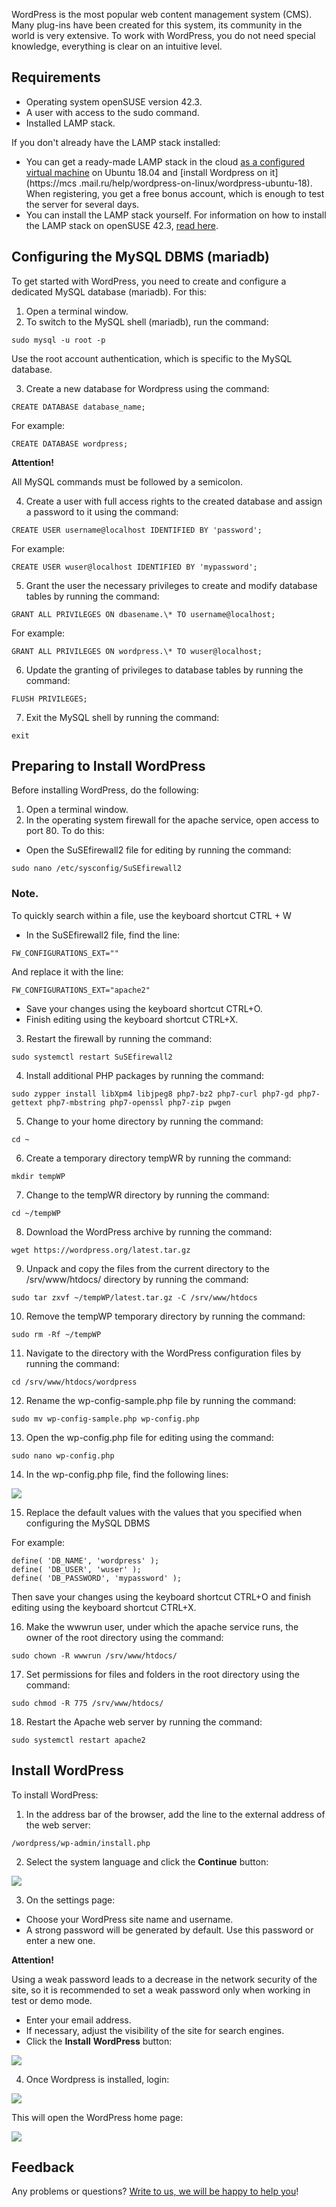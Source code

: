 WordPress is the most popular web content management system (CMS). Many plug-ins have been created for this system, its community in the world is very extensive. To work with WordPress, you do not need special knowledge, everything is clear on an intuitive level.

## Requirements

- Operating system openSUSE version 42.3.
- A user with access to the sudo command.
- Installed LAMP stack.

If you don't already have the LAMP stack installed:

- You can get a ready-made LAMP stack in the cloud [as a configured virtual machine](https://mcs.mail.ru/app/services/marketplace/) on Ubuntu 18.04 and [install Wordpress on it](https://mcs .mail.ru/help/wordpress-on-linux/wordpress-ubuntu-18). When registering, you get a free bonus account, which is enough to test the server for several days.
- You can install the LAMP stack yourself. For information on how to install the LAMP stack on openSUSE 42.3, [read here](https://mcs.mail.ru/help/lamp-on-linux/lamp-opensuse-42).

## Configuring the MySQL DBMS (mariadb)

To get started with WordPress, you need to create and configure a dedicated MySQL database (mariadb). For this:

1. Open a terminal window.
2. To switch to the MySQL shell (mariadb), run the command:

```
sudo mysql -u root -p
```

Use the root account authentication, which is specific to the MySQL database.

3. Create a new database for Wordpress using the command:

```
CREATE DATABASE database_name;
```

For example:

```
CREATE DATABASE wordpress;
```

<warn>

**Attention!**

All MySQL commands must be followed by a semicolon.

</warn>

4. Create a user with full access rights to the created database and assign a password to it using the command:

```
CREATE USER username@localhost IDENTIFIED BY 'password';
```

For example:

```
CREATE USER wuser@localhost IDENTIFIED BY 'mypassword';
```

5. Grant the user the necessary privileges to create and modify database tables by running the command:

```
GRANT ALL PRIVILEGES ON dbasename.\* TO username@localhost;
```

For example:

```
GRANT ALL PRIVILEGES ON wordpress.\* TO wuser@localhost;
```

6. Update the granting of privileges to database tables by running the command:

```
FLUSH PRIVILEGES;
```

7. Exit the MySQL shell by running the command:

```
exit
```

## Preparing to Install WordPress

Before installing WordPress, do the following:

1. Open a terminal window.
2. In the operating system firewall for the apache service, open access to port 80. To do this:

- Open the SuSEfirewall2 file for editing by running the command:

```
sudo nano /etc/sysconfig/SuSEfirewall2
```

### Note.

To quickly search within a file, use the keyboard shortcut CTRL + W

- In the SuSEfirewall2 file, find the line:

```
FW_CONFIGURATIONS_EXT=""
```

And replace it with the line:

```
FW_CONFIGURATIONS_EXT="apache2"
```

- Save your changes using the keyboard shortcut CTRL+O.
- Finish editing using the keyboard shortcut CTRL+X.

3. Restart the firewall by running the command:

```
sudo systemctl restart SuSEfirewall2
```

4. Install additional PHP packages by running the command:

```
sudo zypper install libXpm4 libjpeg8 php7-bz2 php7-curl php7-gd php7-gettext php7-mbstring php7-openssl php7-zip pwgen
```

5. Change to your home directory by running the command:

```
cd ~
```

6. Create a temporary directory tempWR by running the command:

```
mkdir tempWP
```

7. Change to the tempWR directory by running the command:

```
cd ~/tempWP
```

8. Download the WordPress archive by running the command:

```
wget https://wordpress.org/latest.tar.gz
```

9. Unpack and copy the files from the current directory to the /srv/www/htdocs/ directory by running the command:

```
sudo tar zxvf ~/tempWP/latest.tar.gz -C /srv/www/htdocs
```

10. Remove the tempWP temporary directory by running the command:

```
sudo rm -Rf ~/tempWP
```

11. Navigate to the directory with the WordPress configuration files by running the command:

```
cd /srv/www/htdocs/wordpress
```

12. Rename the wp-config-sample.php file by running the command:

```
sudo mv wp-config-sample.php wp-config.php
```

13. Open the wp-config.php file for editing using the command:

```
sudo nano wp-config.php
```

14. In the wp-config.php file, find the following lines:

![](./assets/1555704465550-1555704465550.png)

15. Replace the default values ​​with the values ​​that you specified when configuring the MySQL DBMS

For example:

```
define( 'DB_NAME', 'wordpress' );
define( 'DB_USER', 'wuser' );
define( 'DB_PASSWORD', 'mypassword' );
```

Then save your changes using the keyboard shortcut CTRL+O and finish editing using the keyboard shortcut CTRL+X.

16. Make the wwwrun user, under which the apache service runs, the owner of the root directory using the command:

```
sudo chown -R wwwrun /srv/www/htdocs/
```

17. Set permissions for files and folders in the root directory using the command:

```
sudo chmod -R 775 /srv/www/htdocs/
```

18. Restart the Apache web server by running the command:

```
sudo systemctl restart apache2
```

## Install WordPress

To install WordPress:

1. In the address bar of the browser, add the line to the external address of the web server:

```
/wordpress/wp-admin/install.php
```

2. Select the system language and click the **Continue** button:

**![](./assets/1555705461526-1555705461526.png)**

3. On the settings page:

- Choose your WordPress site name and username.
- A strong password will be generated by default. Use this password or enter a new one.

<warn>

**Attention!**

Using a weak password leads to a decrease in the network security of the site, so it is recommended to set a weak password only when working in test or demo mode.

</warn>

- Enter your email address.
- If necessary, adjust the visibility of the site for search engines.
- Click the **Install** **WordPress** button:

**![](./assets/1555705531629-1555705531629.png)**

4. Once Wordpress is installed, login:

**![](./assets/1555705599355-1555705599355.png)**

This will open the WordPress home page:

**![](./assets/1555705632823-1555705632823.png)**

## Feedback

Any problems or questions? [Write to us, we will be happy to help you](https://mcs.mail.ru/help/contact-us)!
